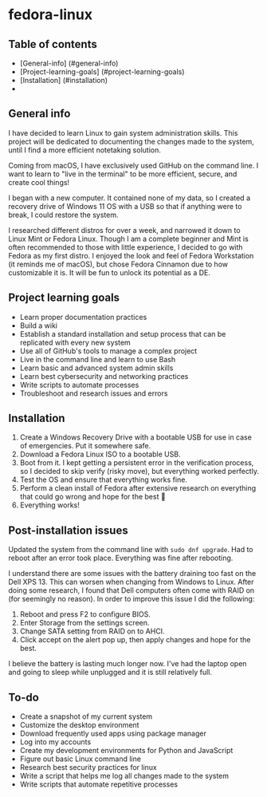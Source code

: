 # fedora-linux

## Table of contents
* [General-info] (#general-info)
* [Project-learning-goals] (#project-learning-goals)
* [Installation] (#installation)
* 

## General info
I have decided to learn Linux to gain system administration skills. This project will be dedicated to documenting the changes made to the system, until I find a more efficient notetaking solution. 

Coming from macOS, I have exclusively used GitHub on the command line. I want to learn to "live in the terminal" to be more efficient, secure, and create cool things!

I began with a new computer. It contained none of my data, so I created a recovery drive of Windows 11 OS with a USB so that if anything were to break, I could restore the system.

I researched different distros for over a week, and narrowed it down to Linux Mint or Fedora Linux. Though I am a complete beginner and Mint is often recommended to those with little experience, I decided to go with Fedora as my first distro. I enjoyed the look and feel of Fedora Workstation (it reminds me of macOS), but chose Fedora Cinnamon due to how customizable it is. It will be fun to unlock its potential as a DE. 

## Project learning goals
* Learn proper documentation practices
* Build a wiki
* Establish a standard installation and setup process that can be replicated with every new system
* Use all of GitHub's tools to manage a complex project
* Live in the command line and learn to use Bash
* Learn basic and advanced system admin skills
* Learn best cybersecurity and networking practices
* Write scripts to automate processes
* Troubleshoot and research issues and errors

## Installation

1. Create a Windows Recovery Drive with a bootable USB for use in case of emergencies. Put it somewhere safe.
2. Download a Fedora Linux ISO to a bootable USB. 
3. Boot from it. I kept getting a persistent error in the verification process, so I decided to skip verify (risky move), but everything worked perfectly.
4. Test the OS and ensure that everything works fine. 
5. Perform a clean install of Fedora after extensive research on everything that could go wrong and hope for the best 🫢
6. Everything works!

## Post-installation issues

Updated the system from the command line with `sudo dnf upgrade`. Had to reboot after an error took place. Everything was fine after rebooting.

I understand there are some issues with the battery draining too fast on the Dell XPS 13. This can worsen when changing from Windows to Linux. After doing some research, I found that Dell computers often come with RAID on (for seemingly no reason). In order to improve this issue I did the following: 

1. Reboot and press F2 to configure BIOS.
2. Enter Storage from the settings screen.
3. Change SATA setting from RAID on to AHCI.
4. Click accept on the alert pop up, then apply changes and hope for the best. 

I believe the battery is lasting much longer now. I've had the laptop open and going to sleep while unplugged and it is still relatively full. 

## To-do

* Create a snapshot of my current system
* Customize the desktop environment
* Download frequently used apps using package manager
* Log into my accounts
* Create my development environments for Python and JavaScript
* Figure out basic Linux command line 
* Research best security practices for linux
* Write a script that helps me log all changes made to the system
* Write scripts that automate repetitive processes
